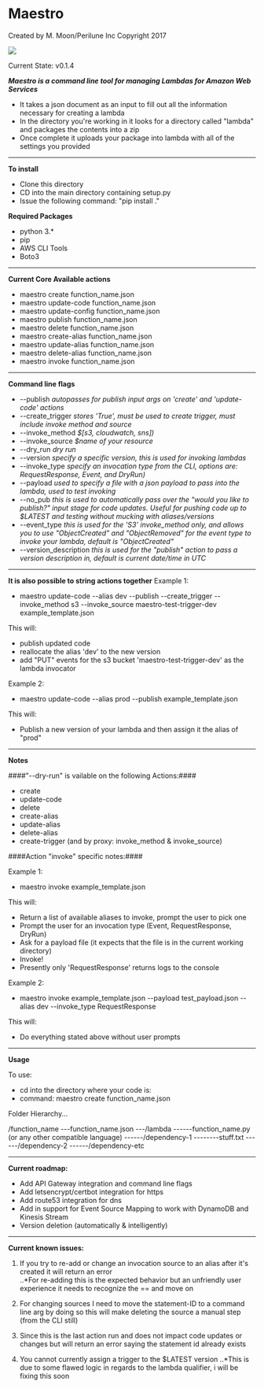 # Maestro 

Created by M. Moon/Perilune Inc Copyright 2017  

![](http://pixel.nymag.com/imgs/daily/vulture/2015/gifs/epic-conductor-valery-gergiev.w529.h352.gif)  

Current State: v0.1.4

***Maestro is a command line tool for managing Lambdas for Amazon Web Services***  
- It takes a json document as an input to fill out all the information necessary for creating a lambda  
- In the directory you're working in it looks for a directory called "lambda" and packages the contents into a zip  
- Once complete it uploads your package into lambda with all of the settings you provided  

---

**To install**  
- Clone this directory  
- CD into the main directory containing setup.py  
- Issue the following command: "pip install ."  

**Required Packages**  
- python 3.*  
- pip  
- AWS CLI Tools  
- Boto3  

---

**Current Core Available actions**  
- maestro create function_name.json  
- maestro update-code function_name.json  
- maestro update-config function_name.json  
- maestro publish function_name.json  
- maestro delete function_name.json  
- maestro create-alias function_name.json  
- maestro update-alias function_name.json  
- maestro delete-alias function_name.json  
- maestro invoke function_name.json  


---

**Command line flags**  
- --publish *autopasses for publish input args on 'create' and 'update-code' actions*  
- --create_trigger *stores 'True', must be used to create trigger, must include invoke method and source*  
- --invoke_method *$[s3, cloudwatch, sns])*  
- --invoke_source *$name of your resource*  
- --dry_run *dry run*  
- --version *specify a specific version, this is used for invoking lambdas*  
- --invoke_type *specify an invocation type from the CLI, options are: RequestResponse, Event, and DryRun)*  
- --payload *used to specify a file with a json payload to pass into the lambda, used to test invoking*  
- --no_pub *this is used to automatically pass over the "would you like to publish?" input stage for code updates. Useful for pushing code up to $LATEST and testing without mucking with aliases/versions*  
- --event_type *this is used for the 'S3' invoke_method only, and allows you to use "ObjectCreated" and "ObjectRemoved" for the event type to invoke your lambda, default is "ObjectCreated"*  
- --version_description *this is used for the "publish" action to pass a version description in, default is current date/time in UTC*  

---

**It is also possible to string actions together** 
Example 1:  
 - maestro update-code --alias dev --publish --create_trigger --invoke_method s3 --invoke_source maestro-test-trigger-dev example_template.json  

This will:  
- publish updated code  
- reallocate the alias 'dev' to the new version  
- add "PUT" events for the s3 bucket 'maestro-test-trigger-dev' as the lambda invocator  

Example 2:   
- maestro update-code --alias prod --publish example_template.json  

This will:   
- Publish a new version of your lambda and then assign it the alias of "prod"  

---
**Notes**  
  
####"--dry-run" is vailable on the following Actions:####
- create  
- update-code  
- delete  
- create-alias  
- update-alias  
- delete-alias  
- create-trigger (and by proxy: invoke_method & invoke_source)  


####Action "invoke" specific notes:####

Example 1:  
- maestro invoke example_template.json  

This will:  
- Return a list of available aliases to invoke, prompt the user to pick one  
- Prompt the user for an invocation type (Event, RequestResponse, DryRun)  
- Ask for a payload file (it expects that the file is in the current working directory)  
- Invoke!  
- Presently only 'RequestResponse' returns logs to the console  

Example 2:  
- maestro invoke example_template.json --payload test_payload.json --alias dev --invoke_type RequestResponse  

This will:  
- Do everything stated above without user prompts

----
**Usage**

To use:  
- cd into the directory where your code is:
- command: maestro create function_name.json

Folder Hierarchy...

/function_name
---function_name.json
---/lambda
------function_name.py (or any other compatible language)
------/dependency-1
--------stuff.txt
------/dependency-2
------/dependency-etc

---

**Current roadmap:**  
- Add API Gateway integration and command line flags  
- Add letsencrypt/certbot integration for https  
- Add route53 integration for dns  
- Add in support for Event Source Mapping to work with DynamoDB and Kinesis Stream  
- Version deletion (automatically & intelligently)  

---

**Current known issues:**
1. If you try to re-add or change an invocation source to an alias after it's created it will return an error  
..*For re-adding this is the expected behavior but an unfriendly user experience it needs to recognize the == and move on  

2. For changing sources I need to move the statement-ID to a command line arg by doing so this will make deleting the source a manual step (from the CLI still)  

3. Since this is the last action run and does not impact code updates or changes but will return an error saying the statement id already exists  

4.  You cannot currently assign a trigger to the $LATEST version
..*This is due to some flawed logic in regards to the lambda qualifier, i will be fixing this soon